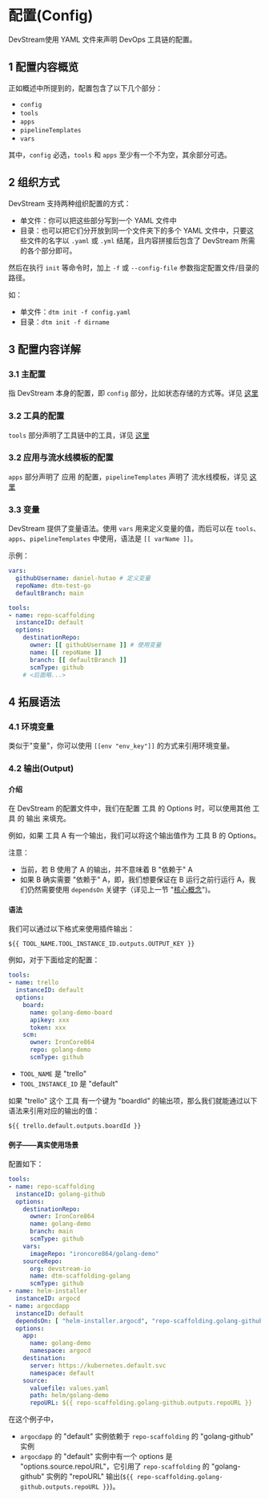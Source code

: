 # 配置(Config)

DevStream使用 YAML 文件来声明 DevOps 工具链的配置。

## 1 配置内容概览

正如概述中所提到的，配置包含了以下几个部分：

- `config`
- `tools`
- `apps`
- `pipelineTemplates`
- `vars`

其中，`config` 必选，`tools` 和 `apps` 至少有一个不为空，其余部分可选。

## 2 组织方式

DevStream 支持两种组织配置的方式：

- 单文件：你可以把这些部分写到一个 YAML 文件中
- 目录：也可以把它们分开放到同一个文件夹下的多个 YAML 文件中，只要这些文件的名字以 `.yaml` 或 `.yml` 结尾，且内容拼接后包含了 DevStream 所需的各个部分即可。

然后在执行 `init` 等命令时，加上 `-f` 或 `--config-file` 参数指定配置文件/目录的路径。

如：

- 单文件：`dtm init -f config.yaml`
- 目录：`dtm init -f dirname`

## 3 配置内容详解

### 3.1 主配置

指 DevStream 本身的配置，即 `config` 部分，比如状态存储的方式等。详见 [这里](./state.zh.md)

### 3.2 工具的配置

`tools` 部分声明了工具链中的工具，详见 [这里](./tools.zh.md)

### 3.2 应用与流水线模板的配置

`apps` 部分声明了 应用 的配置，`pipelineTemplates` 声明了 流水线模板，详见 [这里](./apps.zh.md)

### 3.3 变量

DevStream 提供了变量语法。使用 `vars` 用来定义变量的值，而后可以在 `tools`、`apps`、`pipelineTemplates` 中使用，语法是 `[[ varName ]]`。

示例：

```yaml
vars:
  githubUsername: daniel-hutao # 定义变量
  repoName: dtm-test-go
  defaultBranch: main

tools:
- name: repo-scaffolding
  instanceID: default
  options:
    destinationRepo:
      owner: [[ githubUsername ]] # 使用变量
      name: [[ repoName ]]
      branch: [[ defaultBranch ]]
      scmType: github
    # <后面略...>
```

## 4 拓展语法

### 4.1 环境变量

类似于"变量"，你可以使用 `[[env "env_key"]]` 的方式来引用环境变量。

### 4.2 输出(Output)

#### 介绍

在 DevStream 的配置文件中，我们在配置 工具 的 Options 时，可以使用其他 工具 的 输出 来填充。

例如，如果 工具 A 有一个输出，我们可以将这个输出值作为 工具 B 的 Options。

注意：

- 当前，若 B 使用了 A 的输出，并不意味着 B "依赖于" A
- 如果 B 确实需要 "依赖于" A，即，我们想要保证在 B 运行之前行运行 A，我们仍然需要使用 `dependsOn` 关键字（详见上一节 "[核心概念](overview.zh.md)")。

#### 语法

我们可以通过以下格式来使用插件输出：

```
${{ TOOL_NAME.TOOL_INSTANCE_ID.outputs.OUTPUT_KEY }}
```

例如，对于下面给定的配置：

```yaml
tools:
- name: trello
  instanceID: default
  options:
    board:
      name: golang-demo-board
      apikey: xxx
      token: xxx
    scm:
      owner: IronCore864
      repo: golang-demo
      scmType: github
```

- `TOOL_NAME` 是 "trello"
- `TOOL_INSTANCE_ID` 是 "default"

如果 "trello" 这个 工具 有一个键为 "boardId" 的输出项，那么我们就能通过以下语法来引用对应的输出的值：

```
${{ trello.default.outputs.boardId }}
```

#### 例子——真实使用场景

配置如下：

```yaml hl_lines="2 3 20 31"
tools:
- name: repo-scaffolding
  instanceID: golang-github
  options:
    destinationRepo:
      owner: IronCore864
      name: golang-demo
      branch: main
      scmType: github
    vars:
      imageRepo: "ironcore864/golang-demo"
    sourceRepo:
      org: devstream-io
      name: dtm-scaffolding-golang
      scmType: github
- name: helm-installer
  instanceID: argocd
- name: argocdapp
  instanceID: default
  dependsOn: [ "helm-installer.argocd", "repo-scaffolding.golang-github" ]
  options:
    app:
      name: golang-demo
      namespace: argocd
    destination:
      server: https://kubernetes.default.svc
      namespace: default
    source:
      valuefile: values.yaml
      path: helm/golang-demo
      repoURL: ${{ repo-scaffolding.golang-github.outputs.repoURL }}
```

在这个例子中，

- `argocdapp` 的 "default" 实例依赖于 `repo-scaffolding` 的 "golang-github" 实例
- `argocdapp` 的 "default" 实例中有一个 options 是 "options.source.repoURL"，它引用了 `repo-scaffolding` 的 "golang-github" 实例的 "repoURL" 输出(`${{ repo-scaffolding.golang-github.outputs.repoURL }}`)。

